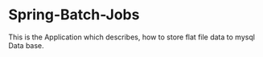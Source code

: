 # Spring-Batch-Jobs
This is the Application which describes, how to store flat file data to mysql Data base.
